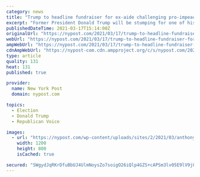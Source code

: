 ```yaml
---
category: news
title: "Trump to headline fundraiser for ex-aide challenging pro-impeachment Republican"
excerpt: "Former President Donald Trump will be stumping for one of his former White House aides who has launched a primary challenge to Rep. Anthony Gonzalez (R-Oh.) over his vote to impeach the outgoing"
publishedDateTime: 2021-03-17T15:14:00Z
originalUrl: "https://nypost.com/2021/03/17/trump-to-headline-fundraiser-for-ex-aide-challenging-house-republican/"
webUrl: "https://nypost.com/2021/03/17/trump-to-headline-fundraiser-for-ex-aide-challenging-house-republican/"
ampWebUrl: "https://nypost.com/2021/03/17/trump-to-headline-fundraiser-for-ex-aide-challenging-house-republican/amp/"
cdnAmpWebUrl: "https://nypost-com.cdn.ampproject.org/c/s/nypost.com/2021/03/17/trump-to-headline-fundraiser-for-ex-aide-challenging-house-republican/amp/"
type: article
quality: 131
heat: 131
published: true

provider:
  name: New York Post
  domain: nypost.com

topics:
  - Election
  - Donald Trump
  - Republican Voice

images:
  - url: "https://nypost.com/wp-content/uploads/sites/2/2021/03/anthony-gonzalez-maralago-hp.jpg?quality=90&strip=all&w=1200"
    width: 1200
    height: 800
    isCached: true

secured: "SWgydJqRKrDfuBbUJ4UlmNoysZo7soigO26iQlp4GZS+cAPSm3lv05E9lV9j83cJcS5QaGdIX16shoWWTCFMMVmP63cLe+trNyfGkTt1KnbrCNz+9njm5Icer3iTDGcXtHQ3wPr8dcPLT8bOPstIGUSicSTlrzT7NB9RpFUzXeO+B+/Jkz2PCC2mfs32u5F4KQX70rWx0g4dwkQYTjVGwekZS4F/54LPb0v2ax0nF/frlW4zkdlINeKCBvhAhd81TePLTZsQeYpuyh34S285i7yD+L/wS+Kl66WgCwR0h93GymYDygBpDaqF6ubkar2NgJiiFFlbzkjcSCBCB7RSHTEKP+ROjwc07lsNL195jhA=;CcqTNFWyD63P17tXhFGKvA=="
---
```


